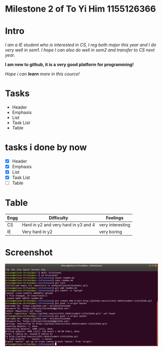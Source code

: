 # Milestone 2 of To Yi Him 1155126366 <h1>
   
# Intro <h4>
   
*I am a IE student who is interested in CS, I reg both major this year and I do very well in sem1. I hope I can also do well in sem2 and transfer to CS next year.*

**I am new to github, it is a very good platform for programming!**

_Hope i can **learn** more in this cource!_

# Tasks <h4>

* Header
* Emphasis
* List
* Task List
* Table
   
# tasks i done by now <h4>
   
- [x] Header
- [x] Emphasis
- [x] List
- [x] Task List
- [ ] Table

# Table <h4>

Engg | Difficulty | Feelings
------------ | ------------- | -------------
CS | Hard in y2 and very hard in y3 and 4 | very interesting
IE | Very hard in y2 | very boring

# Screenshot <h4>
![Screenshot](screenshot_milestone2.png)

